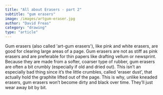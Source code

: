 ```yaml
---
title: "All about Erasers - part 2"
subtitle: "gum erasers"
image: /images/artgum-eraser.jpg
author: "David Freas"
category: "drawing"
type: "article"
---
```


Gum erasers (also called 'art-gum erasers'), like pink and white erasers, are good for clearing large areas of a page. Gum erasers are not as stiff as pink erasers and are preferable for thin papers like drafting vellum or newsprint. Because they are made from a softer, coarser type of rubber, gum erasers are often a bit crumbly (especially if old and dried out). This isn’t an especially bad thing since it’s the little crumbles, called 'eraser dust', that actually hold the graphite lifted out of the page. This is why, unlike kneaded erasers, gum erasers won’t become dirty and black over time. They’ll just wear away bit by bit.
